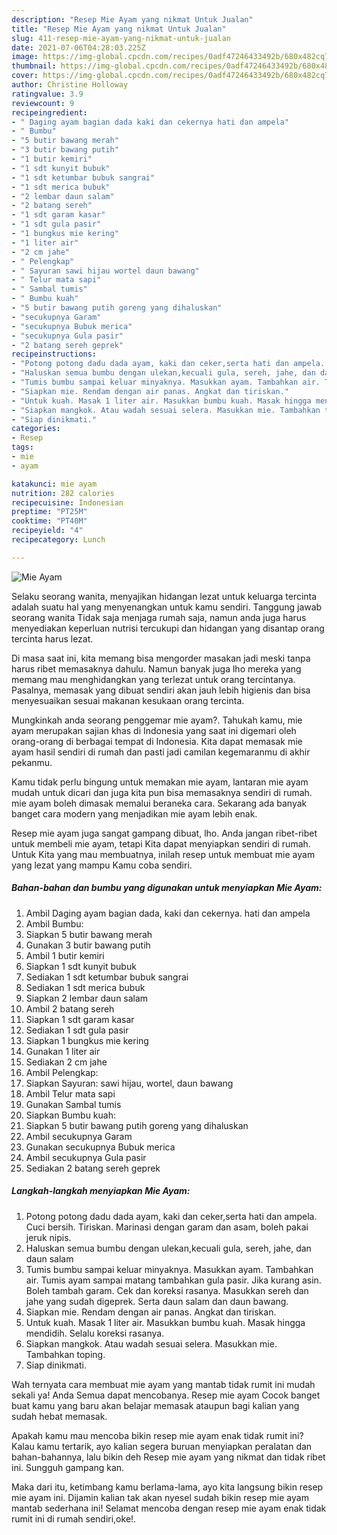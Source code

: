 ```yaml
---
description: "Resep Mie Ayam yang nikmat Untuk Jualan"
title: "Resep Mie Ayam yang nikmat Untuk Jualan"
slug: 411-resep-mie-ayam-yang-nikmat-untuk-jualan
date: 2021-07-06T04:28:03.225Z
image: https://img-global.cpcdn.com/recipes/0adf47246433492b/680x482cq70/mie-ayam-foto-resep-utama.jpg
thumbnail: https://img-global.cpcdn.com/recipes/0adf47246433492b/680x482cq70/mie-ayam-foto-resep-utama.jpg
cover: https://img-global.cpcdn.com/recipes/0adf47246433492b/680x482cq70/mie-ayam-foto-resep-utama.jpg
author: Christine Holloway
ratingvalue: 3.9
reviewcount: 9
recipeingredient:
- " Daging ayam bagian dada kaki dan cekernya hati dan ampela"
- " Bumbu"
- "5 butir bawang merah"
- "3 butir bawang putih"
- "1 butir kemiri"
- "1 sdt kunyit bubuk"
- "1 sdt ketumbar bubuk sangrai"
- "1 sdt merica bubuk"
- "2 lembar daun salam"
- "2 batang sereh"
- "1 sdt garam kasar"
- "1 sdt gula pasir"
- "1 bungkus mie kering"
- "1 liter air"
- "2 cm jahe"
- " Pelengkap"
- " Sayuran sawi hijau wortel daun bawang"
- " Telur mata sapi"
- " Sambal tumis"
- " Bumbu kuah"
- "5 butir bawang putih goreng yang dihaluskan"
- "secukupnya Garam"
- "secukupnya Bubuk merica"
- "secukupnya Gula pasir"
- "2 batang sereh geprek"
recipeinstructions:
- "Potong potong dadu dada ayam, kaki dan ceker,serta hati dan ampela. Cuci bersih. Tiriskan. Marinasi dengan garam dan asam, boleh pakai jeruk nipis."
- "Haluskan semua bumbu dengan ulekan,kecuali gula, sereh, jahe, dan daun salam"
- "Tumis bumbu sampai keluar minyaknya. Masukkan ayam. Tambahkan air. Tumis ayam sampai matang tambahkan gula pasir. Jika kurang asin. Boleh tambah garam. Cek dan koreksi rasanya. Masukkan sereh dan jahe yang sudah digeprek. Serta daun salam dan daun bawang."
- "Siapkan mie. Rendam dengan air panas. Angkat dan tiriskan."
- "Untuk kuah. Masak 1 liter air. Masukkan bumbu kuah. Masak hingga mendidih. Selalu koreksi rasanya."
- "Siapkan mangkok. Atau wadah sesuai selera. Masukkan mie. Tambahkan toping."
- "Siap dinikmati."
categories:
- Resep
tags:
- mie
- ayam

katakunci: mie ayam 
nutrition: 282 calories
recipecuisine: Indonesian
preptime: "PT25M"
cooktime: "PT40M"
recipeyield: "4"
recipecategory: Lunch

---
```



![Mie Ayam](https://img-global.cpcdn.com/recipes/0adf47246433492b/680x482cq70/mie-ayam-foto-resep-utama.jpg)

Selaku seorang wanita, menyajikan hidangan lezat untuk keluarga tercinta adalah suatu hal yang menyenangkan untuk kamu sendiri. Tanggung jawab seorang  wanita Tidak saja menjaga rumah saja, namun anda juga harus menyediakan keperluan nutrisi tercukupi dan hidangan yang disantap orang tercinta harus lezat.

Di masa  saat ini, kita memang bisa mengorder masakan jadi meski tanpa harus ribet memasaknya dahulu. Namun banyak juga lho mereka yang memang mau menghidangkan yang terlezat untuk orang tercintanya. Pasalnya, memasak yang dibuat sendiri akan jauh lebih higienis dan bisa menyesuaikan sesuai makanan kesukaan orang tercinta. 



Mungkinkah anda seorang penggemar mie ayam?. Tahukah kamu, mie ayam merupakan sajian khas di Indonesia yang saat ini digemari oleh orang-orang di berbagai tempat di Indonesia. Kita dapat memasak mie ayam hasil sendiri di rumah dan pasti jadi camilan kegemaranmu di akhir pekanmu.

Kamu tidak perlu bingung untuk memakan mie ayam, lantaran mie ayam mudah untuk dicari dan juga kita pun bisa memasaknya sendiri di rumah. mie ayam boleh dimasak memalui beraneka cara. Sekarang ada banyak banget cara modern yang menjadikan mie ayam lebih enak.

Resep mie ayam juga sangat gampang dibuat, lho. Anda jangan ribet-ribet untuk membeli mie ayam, tetapi Kita dapat menyiapkan sendiri di rumah. Untuk Kita yang mau membuatnya, inilah resep untuk membuat mie ayam yang lezat yang mampu Kamu coba sendiri.

<!--inarticleads1-->

##### Bahan-bahan dan bumbu yang digunakan untuk menyiapkan Mie Ayam:

1. Ambil  Daging ayam bagian dada, kaki dan cekernya. hati dan ampela
1. Ambil  Bumbu:
1. Siapkan 5 butir bawang merah
1. Gunakan 3 butir bawang putih
1. Ambil 1 butir kemiri
1. Siapkan 1 sdt kunyit bubuk
1. Sediakan 1 sdt ketumbar bubuk sangrai
1. Sediakan 1 sdt merica bubuk
1. Siapkan 2 lembar daun salam
1. Ambil 2 batang sereh
1. Siapkan 1 sdt garam kasar
1. Sediakan 1 sdt gula pasir
1. Siapkan 1 bungkus mie kering
1. Gunakan 1 liter air
1. Sediakan 2 cm jahe
1. Ambil  Pelengkap:
1. Siapkan  Sayuran: sawi hijau, wortel, daun bawang
1. Ambil  Telur mata sapi
1. Gunakan  Sambal tumis
1. Siapkan  Bumbu kuah:
1. Siapkan 5 butir bawang putih goreng yang dihaluskan
1. Ambil secukupnya Garam
1. Gunakan secukupnya Bubuk merica
1. Ambil secukupnya Gula pasir
1. Sediakan 2 batang sereh geprek




<!--inarticleads2-->

##### Langkah-langkah menyiapkan Mie Ayam:

1. Potong potong dadu dada ayam, kaki dan ceker,serta hati dan ampela. Cuci bersih. Tiriskan. Marinasi dengan garam dan asam, boleh pakai jeruk nipis.
1. Haluskan semua bumbu dengan ulekan,kecuali gula, sereh, jahe, dan daun salam
1. Tumis bumbu sampai keluar minyaknya. Masukkan ayam. Tambahkan air. Tumis ayam sampai matang tambahkan gula pasir. Jika kurang asin. Boleh tambah garam. Cek dan koreksi rasanya. Masukkan sereh dan jahe yang sudah digeprek. Serta daun salam dan daun bawang.
1. Siapkan mie. Rendam dengan air panas. Angkat dan tiriskan.
1. Untuk kuah. Masak 1 liter air. Masukkan bumbu kuah. Masak hingga mendidih. Selalu koreksi rasanya.
1. Siapkan mangkok. Atau wadah sesuai selera. Masukkan mie. Tambahkan toping.
1. Siap dinikmati.




Wah ternyata cara membuat mie ayam yang mantab tidak rumit ini mudah sekali ya! Anda Semua dapat mencobanya. Resep mie ayam Cocok banget buat kamu yang baru akan belajar memasak ataupun bagi kalian yang sudah hebat memasak.

Apakah kamu mau mencoba bikin resep mie ayam enak tidak rumit ini? Kalau kamu tertarik, ayo kalian segera buruan menyiapkan peralatan dan bahan-bahannya, lalu bikin deh Resep mie ayam yang nikmat dan tidak ribet ini. Sungguh gampang kan. 

Maka dari itu, ketimbang kamu berlama-lama, ayo kita langsung bikin resep mie ayam ini. Dijamin kalian tak akan nyesel sudah bikin resep mie ayam mantab sederhana ini! Selamat mencoba dengan resep mie ayam enak tidak rumit ini di rumah sendiri,oke!.

